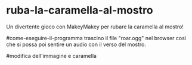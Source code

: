 # ruba-la-caramella-al-mostro
Un divertente gioco con MakeyMakey per rubare la caramella al mostro!

#come-eseguire-il-programma
trascino il file "roar.ogg" nel browser così che si possa poi sentire un audio con il verso del mostro.

#modifica dell'immagine e caramella
